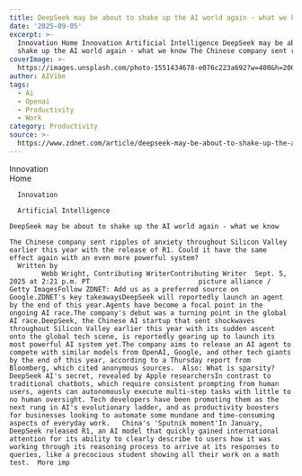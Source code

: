 ```yaml
---
title: DeepSeek may be about to shake up the AI world again - what we know
date: '2025-09-05'
excerpt: >-
  Innovation Home Innovation Artificial Intelligence DeepSeek may be about to
  shake up the AI world again - what we know The Chinese company sent ripple...
coverImage: >-
  https://images.unsplash.com/photo-1551434678-e076c223a692?w=400&h=200&fit=crop&auto=format
author: AIVibe
tags:
  - Ai
  - Openai
  - Productivity
  - Work
category: Productivity
source: >-
  https://www.zdnet.com/article/deepseek-may-be-about-to-shake-up-the-ai-world-again-what-we-know/
---
```

Innovation      
      Home
    
      Innovation
    
      Artificial Intelligence
       
    DeepSeek may be about to shake up the AI world again - what we know
     
    The Chinese company sent ripples of anxiety throughout Silicon Valley earlier this year with the release of R1. Could it have the same effect again with an even more powerful system?
      Written by 
            Webb Wright, Contributing WriterContributing Writer  Sept. 5, 2025 at 2:21 p.m. PT                           picture alliance / Getty ImagesFollow ZDNET: Add us as a preferred source on Google.ZDNET's key takeawaysDeepSeek will reportedly launch an agent by the end of this year.Agents have become a focal point in the ongoing AI race.The company's debut was a turning point in the global AI race.DeepSeek, the Chinese AI startup that sent shockwaves throughout Silicon Valley earlier this year with its sudden ascent onto the global tech scene, is reportedly gearing up to launch its most powerful AI system yet.The company aims to release an AI agent to compete with similar models from OpenAI, Google, and other tech giants by the end of this year, according to a Thursday report from Bloomberg, which cited anonymous sources.  Also: What is sparsity? DeepSeek AI's secret, revealed by Apple researchersIn contrast to traditional chatbots, which require consistent prompting from human users, agents can autonomously execute multi-step tasks with little to no human oversight. Tech developers have been promoting them as the next rung in AI's evolutionary ladder, and as productivity boosters for businesses looking to automate some mundane and time-consuming aspects of everyday work.   China's 'Sputnik moment'In January, DeepSeek released R1, an AI model that quickly gained international attention for its ability to clearly describe to users how it was working through its reasoning process to arrive at its responses to queries, like a precocious student showing all their work on a math test.  More imp
